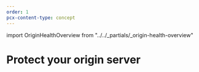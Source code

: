 ```yaml
---
order: 1
pcx-content-type: concept
---
```


import OriginHealthOverview from "../../\_partials/\_origin-health-overview"

# Protect your origin server

<OriginHealthOverview/>
